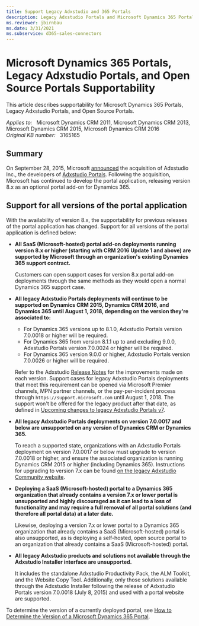 ```yaml
---
title: Support Legacy Adxstudio and 365 Portals
description: Legacy Adxstudio Portals and Microsoft Dynamics 365 Portals Supportability.
ms.reviewer: jbirnbau
ms.date: 3/31/2021
ms.subservice: d365-sales-connectors
---
```

# Microsoft Dynamics 365 Portals, Legacy Adxstudio Portals, and Open Source Portals Supportability

This article describes supportability for Microsoft Dynamics 365 Portals, Legacy Adxstudio Portals, and Open Source Portals.

_Applies to:_ &nbsp; Microsoft Dynamics CRM 2011, Microsoft Dynamics CRM 2013, Microsoft Dynamics CRM 2015, Microsoft Dynamics CRM 2016  
_Original KB number:_ &nbsp; 3165165

## Summary

On September 28, 2015, Microsoft [announced](https://blogs.microsoft.com/blog/2015/09/28/microsoft-acquires-adxstudio-inc-web-portal-and-application-lifecycle-management-solutions-provider/) the acquisition of Adxstudio Inc., the developers of [Adxstudio Portals](/lifecycle/announcements/legacy-adxstudio-portals-v7-end-of-support). Following the acquisition, Microsoft has continued to develop the portal application, releasing version 8.x as an optional portal add-on for Dynamics 365.

## Support for all versions of the portal application

With the availability of version 8.x, the supportability for previous releases of the portal application has changed. Support for all versions of the portal application is defined below:

- **All SaaS (Microsoft-hosted) portal add-on deployments running version 8.x or higher (starting with CRM 2016 Update 1 and above) are supported by Microsoft through an organization's existing Dynamics 365 support contract.**

  Customers can open support cases for version 8.x portal add-on deployments through the same methods as they would open a normal Dynamics 365 support case.

- **All legacy Adxstudio Portals deployments will continue to be supported on Dynamics CRM 2015, Dynamics CRM 2016, and Dynamics 365 until August 1, 2018, depending on the version they're associated to:**

  - For Dynamics 365 versions up to 8.1.0, Adxstudio Portals version 7.0.0018 or higher will be required.
  - For Dynamics 365 from version 8.1.1 up to and excluding 9.0.0, Adxstudio Portals version 7.0.0024 or higher will be required.
  - For Dynamics 365 version 9.0.0 or higher, Adxstudio Portals version 7.0.0026 or higher will be required.

  Refer to the Adxstudio [Release Notes](/lifecycle/announcements/legacy-adxstudio-portals-v7-end-of-support) for the improvements made on each version. Support cases for legacy Adxstudio Portals deployments that meet this requirement can be opened via Microsoft Premier channels, MPN partner channels, or the pay-per-incident process through `https://support.microsoft.com` until August 1, 2018. The support won't be offered for the legacy product after that date, as defined in [Upcoming changes to legacy Adxstudio Portals v7](https://cloudblogs.microsoft.com/dynamics365/it/2017/09/14/changes-coming-for-legacy-adxstudio-portals-v7).

- **All legacy Adxstudio Portals deployments on version 7.0.0017 and below are unsupported on any version of Dynamics CRM or Dynamics 365.**
  
  To reach a supported state, organizations with an Adxstudio Portals deployment on version 7.0.0017 or below must upgrade to version 7.0.0018 or higher, and ensure the associated organization is running Dynamics CRM 2015 or higher (including Dynamics 365). Instructions for upgrading to version 7.x can be found [on the legacy Adxstudio Community website](/lifecycle/announcements/legacy-adxstudio-portals-v7-end-of-support).

- **Deploying a SaaS (Microsoft-hosted) portal to a Dynamics 365 organization that already contains a version 7.x or lower portal is unsupported and highly discouraged as it can lead to a loss of functionality and may require a full removal of all portal solutions (and therefore all portal data) at a later date.**
  
  Likewise, deploying a version 7.x or lower portal to a Dynamics 365 organization that already contains a SaaS (Microsoft-hosted) portal is also unsupported, as is deploying a self-hosted, open source portal to an organization that already contains a SaaS (Microsoft-hosted) portal.

- **All legacy Adxstudio products and solutions not available through the Adxstudio Installer interface are unsupported.**

  It includes the standalone Adxstudio Productivity Pack, the ALM Toolkit, and the Website Copy Tool. Additionally, only those solutions available through the Adxstudio Installer following the release of Adxstudio Portals version 7.0.0018 (July 8, 2015) and used with a portal website are supported.

To determine the version of a currently deployed portal, see [How to Determine the Version of a Microsoft Dynamics 365 Portal](https://support.microsoft.com/help/3166126).
